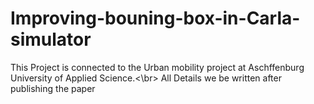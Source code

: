 # Improving-bouning-box-in-Carla-simulator
This Project is connected to the Urban mobility project at Aschffenburg University of Applied Science.<\br>
All Details we be written after publishing the paper
